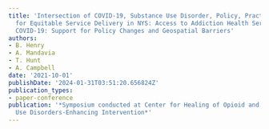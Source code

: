 ```yaml
---
title: 'Intersection of COVID-19, Substance Use Disorder, Policy, Practice, and Implications
  for Equitable Service Delivery in NYS: Access to Addiction Health Services During
  COVID-19: Support for Policy Changes and Geospatial Barriers'
authors:
- B. Henry
- A. Mandavia
- T. Hunt
- A. Campbell
date: '2021-10-01'
publishDate: '2024-01-31T03:51:20.656824Z'
publication_types:
- paper-conference
publication: '*Symposium conducted at Center for Healing of Opioid and Other Substance
  Use Disorders-Enhancing Intervention*'
---
```

